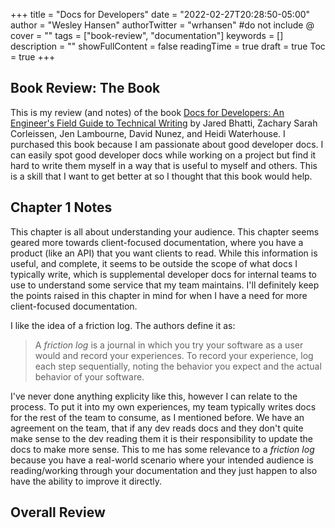+++
title = "Docs for Developers"
date = "2022-02-27T20:28:50-05:00"
author = "Wesley Hansen"
authorTwitter = "wrhansen" #do not include @
cover = ""
tags = ["book-review", "documentation"]
keywords = []
description = ""
showFullContent = false
readingTime = true
draft = true
Toc = true
+++

## Book Review: The Book

This is my review (and notes) of the book [Docs for Developers: An Engineer's
Field Guide to Technical Writing][book] by Jared Bhatti, Zachary Sarah Corleissen,
Jen Lambourne, David Nunez, and Heidi Waterhouse. I purchased this book because
I am passionate about good developer docs. I can easily spot good developer docs
while working on a project but find it hard to write them myself in a way that
is useful to myself and others. This is a skill that I want to get better at so
I thought that this book would help.

## Chapter 1 Notes

This chapter is all about understanding your audience. This chapter seems geared
more towards client-focused documentation, where you have a product (like an API)
that you want clients to read. While this information is useful, and complete,
it seems to be outside the scope of what docs I typically write, which is
supplemental developer docs for internal teams to use to understand some service
that my team maintains. I'll definitely keep the points raised in this chapter
in mind for when I have a need for more client-focused documentation.

I like the idea of a friction log. The authors define it as:

> A *friction log* is a journal in which you try your software as a user would
> and record your experiences. To record your experience, log each step
> sequentially, noting the behavior you expect and the actual behavior of your
> software.

I've never done anything explicity like this, however I can relate to the
process. To put it into my own experiences, my team typically writes docs for
the rest of the team to consume, as I mentioned before. We have an agreement on
the team, that if any dev reads docs and they don't quite make sense to the dev
reading them it is their responsibility to update the docs to make more sense.
This to me has some relevance to a *friction log* because you have a real-world
scenario where your intended audience is reading/working through your
documentation and they just happen to also have the ability to improve it
directly.

## Overall Review


[book]: https://docsfordevelopers.com/  "Official Book Site"

